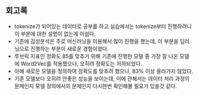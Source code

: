 ## 회고록

- tokenize가 되어있는 데이터로 공부를 하고 실습에서는 tokenize부터 진행하려니 이 부분에 대한 설명이 없는게 아쉽다.
- 기존에 감성분석은 주로 머신러닝을 이용해서 많이 진행을 했는데, 이 부분을 딥러닝으로 진행하는 부분이 새로운 경험이였다.
- 루브릭 지표인 정확도 85를 맞추기 위해 기존에 진행한 모델 중 가장 잘 나온 모델에 Word2Vec를 적용했으나, 오히려 정확도는 저하되었다.
- 아예 새로운 모델을 정의하여 정확도를 맞추려 했으나, 83% 이상 올라가지 않았다. 
- 기존 모델보다 오히려 안좋은 성능을 보이는데, 이에 관해서는 데이터 처리 과정의 문제인지 모델 정의에서의 문제인지 다시한번 확인해볼 필요가 있을것 같다.
